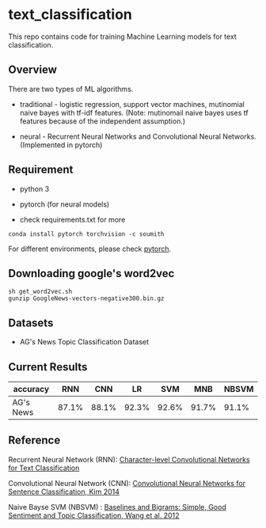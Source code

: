 # text_classification
This repo contains code for training Machine Learning models for text classification.

## Overview
There are two types of ML algorithms.

- traditional - logistic regression, support vector machines, mutinomial naive bayes with tf-idf features. (Note: mutinomail naive bayes uses tf features because of the independent assumption.)

- neural - Recurrent Neural Networks and Convolutional Neural Networks. (Implemented in pytorch)

## Requirement
* python 3

* pytorch (for neural models)

* check requirements.txt for more
 
```
conda install pytorch torchvision -c soumith
```

For different environments, please check [pytorch](http://pytorch.org/).

## Downloading google's word2vec

```
sh get_word2vec.sh
gunzip GoogleNews-vectors-negative300.bin.gz
```

## Datasets
* AG's News Topic Classification Dataset

## Current Results
|   accuracy    |  RNN  | CNN  | LR  | SVM  | MNB  | NBSVM |
| ------------- | ----- | ---- | --- | ---- | ---- | ---   | 
|   AG's News   |  87.1% | 88.1%  | 92.3%| 92.6% | 91.7% | 91.1% |

## Reference
Recurrent Neural Network (RNN): [Character-level Convolutional Networks for Text Classification](https://arxiv.org/pdf/1509.01626.pdf)

Convolutional Neural Network (CNN): [Convolutional Neural Networks for Sentence Classification, Kim 2014](https://arxiv.org/pdf/1408.5882.pdf) 

Naive Bayse SVM (NBSVM) : [Baselines and Bigrams: Simple, Good Sentiment and Topic Classification, Wang et al. 2012](https://nlp.stanford.edu/pubs/sidaw12_simple_sentiment.pdf)


